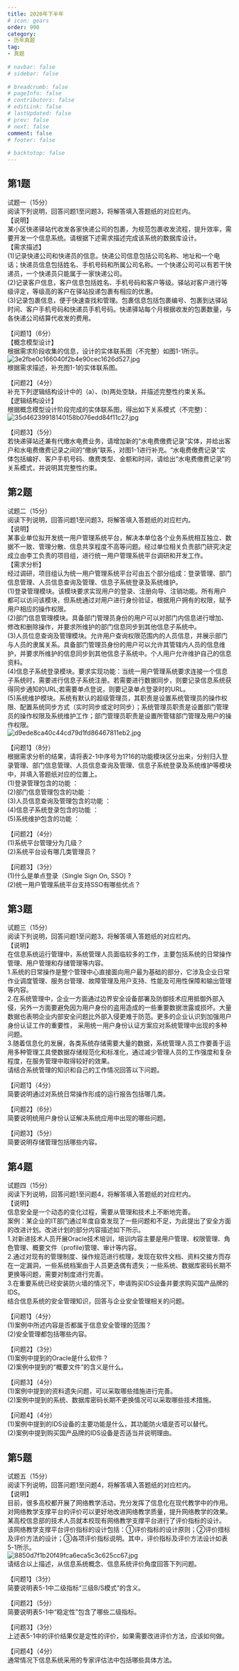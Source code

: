 ```yaml
---  
title: 2020年下半年  
# icon: gears  
order: 990  
category:  
- 历年真题  
tag:  
- 真题  
  
# navbar: false  
# sidebar: false  
  
# breadcrumb: false  
# pageInfo: false  
# contributors: false  
# editLink: false  
# lastUpdated: false  
# prev: false  
# next: false  
comment: false  
# footer: false  
  
# backtotop: false  
---  
```

## 第1题 ##

试题一（15分）  
阅读下列说明，回答问题1至问题3，将解答填入答题纸的对应栏内。  
【说明】  
某小区快递驿站代收发各家快递公司的包裹，为规范包裹收发流程，提升效率，需要开发一个信息系统。请根据下述需求描述完成该系统的数据库设计。  
【需求描述】  
(1)记录快递公司和快递员的信息。快递公司信息包括公司名称、地址和一个电话；快递员信息包括姓名、手机号码和所属公司名称。一个快递公司可以有若干快递员，一个快递员只能属于一家快递公司。  
(2)记录客户信息，客户信息包括姓名、手机号码和客户等级。驿站对客户进行等级评定，等级高的客户在驿站投递包裹有相应的优惠。  
(3)记录包裹信息，便于快速查找和管理。包裹信息包括包裹编号、包裹到达驿站时间、客户手机号码和快递员手机号码。快递驿站每个月根据收发的包裹数量，与各快递公司结算代收发的费用。  
  
【问题1】（6分）  
【概念模型设计】  
根据需求阶段收集的信息，设计的实体联系图（不完整）如图1-1所示。  
![3e2fbe0c166040f2b4e90cec1626d527.jpg][]  
根据需求描述，补充图1-1的实体联系图。  
  
【问题2】（4分）  
补充下列逻辑结构设计中的（a）、(b)两处空缺，并描述完整性约束关系。  
【逻辑结构设计】  
根据概念模型设计阶段完成的实体联系图，得出如下关系模式（不完整)：  
![35d46239918140158b076edd84f11c27.jpg][]  
  
【问题3】（5分）  
若快递驿站还兼有代缴水电费业务，请增加新的“水电费缴费记录”实体，并给出客户和水电费缴费记录之间的“缴纳”联系，对图1-1进行补充。“水电费缴费记录”实体包括编好、客户手机号码、缴费类型、金额和时间，请给出“水电费缴费记录”的关系模式，并说明其完整性约束。  


## 第2题 ##

试题二（15分）  
阅读下列说明，回答问题1至问题3，将解答填入答题纸的对应栏内。  
【说明】  
某事业单位拟开发统一用户管理系统平台，解决本单位各个业务系统相互独立、数据不一致、管理分散、信息共享程度不高等问题。经过单位相关负责部门研究决定成立由李工负责的项目组，进行统一用户管理系统平台调研和开发工作。  
【需求分析】  
经过调研，项目组认为统一用户管理系统平台可由五个部分组成：登录管理、部门信息管理、人员信息查询及管理、信息子系统登录及系统维护。  
(1)登录管理模块。该模块要求实现用户的登录、注册向导、注销功能。所有用户都可以访问该模块，但系统通过对用户进行身份验证，根据用户拥有的权限，赋予用户相应的操作权限。  
(2)部门信息管理模块。具备部门管理员身份的用户可以对部门内信息进行增加、修改和删除操作，并要求所维护的部门信息同步到其他信息子系统中。  
(3)人员位息查询及管理模块。允许用户查询权限范围内的人员信息，并展示部门与人员的隶属关系。具备部门管理员身份的用户可以允许其管辖内人员的信息维护，并要求所维护的信息同步到其他信息子系统中。个人用户允许维护自己的信息资料。  
(4)信息子系统登录模块。要求实现功能：当统一用户管理系统要求连接一个信息子系统时，需要进行信息子系统注册。若需要进行数据同步，则要记录信息系统获得同步通知的URL;若需要单点登说，则要记录单点登录时的URL。  
(5)系统维护模块。系统有默认的超级管理员，其职责是设置系统管理员的操作权限、配置系统同步方式（实时同步或定时同步）；系统管理员职责是设置部门管理员的操作权限及系统维护工作；部门管理员职责是设置所管辖部门管理及用户的操作权限。  
![d9ede8ca40c44cd79d1fd86467811eb2.jpg][]  
  
【问题1】（8分）  
根据需求分析的结果，请将表2-1中序号为1?16的功能模块区分出来，分别归入登录管理、部门信息管理、人员信息查询及管理、信息子系统登录及系统维护等模块中，并填入答题纸对应的位置上。  
(1)登录管理包含的功能 ：  
(2)部门信息管理包含的功能 ：  
(3)人员信息查询及管理包含的功能 ：  
(4)信息子系统登录包含的功能 ：  
(5)系统维护包含的功能 ：  
  
【问题2】（4分）  
(1)系统平台管理分为几级？  
(2)系统平台设有哪几类管理员？  
  
【问题3】（3分）  
(1)什么是单点登录（Single Sign On, SSO) ?  
(2)统一用户管理系统平台支持SSO有哪些优点？  


## 第3题 ##

试题三（15分）  
阅读下列说明，回答问题1至问题3，将解答填入答题纸的对应栏内。  
【说明】  
在信息系统运行管理中，系统管理人员面临较多的工作，主要包括系统的日常操作管理、用户管理和存储管理等内容。  
1.系统的日常操作是整个管理中心直接面向用户最为基础的部分，它涉及企业日常作业调度管理、服务台管理、故障管理及用户支持、性能及可用性保障和输出管理等内容。  
2.在系统管理中，企业一方面通过边界安全设备部署及防御技术应用抵御外部入侵，另外一方面要避免因为用户身份的盗用造成的一些重要数据泄露或损坏。大量数据也表明企业内部安全问题比外部入侵更难于防范。更多的企业认识到加强用户身份认证工作的重要性， 采用统一用户身份认证方案应对系统管理中出现的多种问题。  
3.随着信息化的发展，各类系统存储需要大量的数据，系统管理人员工作要善于运用多种管理工具使数据存储规范化和标准化，通过减少管理人员的工作强度和复杂程度，在服务管理中取得较好的效果。  
请结合系统管理的知识和自己的工作情况回答以下问题。  
  
【问题1】（4分）  
简要说明通过对系统日常操作形成的运行报告包括哪几类。  
  
【问题2】（6分）  
简要说明统用户身份认证解决系统应用中出现的哪些问题。  
  
【问题3】（5分）  
简要说明存储管理包括哪些内容。  


## 第4题 ##

试题四（15分）  
阅读下列说明，回答问题1至问题4，将解答填入答题纸的对应栏内。  
【说明】  
信息安全是一个动态的变化过程，需要从管理和技术上不断地完善。  
案例：某企业的IT部门通过年度自查发现了一些问题和不足，为此提出了安全方面的改进计划。改进计划的部分内容描述如下所示。  
1.对新进技术人员开展Oracle技术培训，培训内容主要是用户管理、权限管理、角色管理、概要文件（profile)管理、审计等内容。  
2.通过对现有的管理制度、操作规范进行梳理，发现在软件文档、资料交接方而存在一定漏洞，一些系统档案由于人员更迭偶有遗失；一些系统、数据库密码长期不更换等问题，需要对制度进行完善。  
3.在重要系统已经安装防火墙的情况下，申请购买IDS设备并要求购买国产品牌的 IDS。  
结合信息系统的安全管理知识，回答与企业安全管理相关的问题。  
  
【问题1】（4分）  
(1)案例中所述内容是否都属于信息安全管理的范围？  
(2)安全管理都包括哪些内容。  
  
【问题2】（3分）  
(1)案例中提到的Oracle是什么软件？  
(2)案例中提到的“概要文件”的含义是什么。  
  
【问题3】（4分）  
(1)案例中提到的资料遗失问题，可以采取哪些措施进行完善。  
(2)案例中提到的系统、数据库密码长期不更换情况可以采取哪些技术措施。  
  
【问题4】（4分）  
(1)案例中提到的IDS设备的主要功能是什么，其功能防火墙是否可以替代。  
(2)案例中提到购买国产品牌的IDS设备是否适当并说明理由。  


## 第5题 ##

试题五（15分）  
阅读下列说明，回答问题1至问题4，将解答填入答题纸的对应栏内。  
【说明】  
目前，很多高校都开展了网络教学活动，充分发挥了信息化在现代教学中的作用。对网络教学支撑平台的评价可以更好地改进网络教学质量，提升网络教学的效果。某高校信息部的技术人员就本校现有网络教学支撑平台进行了评价指标的设计。  
该网络教学支撑平台评价指标的设计包括：①评价指标的设计原则；②评价措标及评价方法的设计；③各项评价指标说明。其中，评价指标及评价方法设计如表5-1所示。  
![8850d7f1b20f49fca6eca5c3c625cc67.jpg][]  
请结合以上描述，从信息系统概念、信息系统评价角度回答下列问题。  
  
【问题1】（3分）  
简要说明表5-1中二级指标“三级B/S模式”的含义。  
  
【问题2】（5分）  
简要说明表5-1中“稳定性”包含了哪些二级指标。  
  
【问题3】（3分）  
上述表5-1中的评价结果仅是定性的评价，如果需要改进评价方法，应该如何做。  
  
【问题4】（4分）  
通常情况下信息系统采用的专家评估法中包括哪些具体方法。  



[3e2fbe0c166040f2b4e90cec1626d527.jpg]: https://www.xkxxkx.cn/file/exam/software/信息系统管理工程师/案例/第1题/3e2fbe0c166040f2b4e90cec1626d527.jpg
[35d46239918140158b076edd84f11c27.jpg]: https://www.xkxxkx.cn/file/exam/software/信息系统管理工程师/案例/第1题/35d46239918140158b076edd84f11c27.jpg
[d9ede8ca40c44cd79d1fd86467811eb2.jpg]: https://www.xkxxkx.cn/file/exam/software/信息系统管理工程师/案例/第2题/d9ede8ca40c44cd79d1fd86467811eb2.jpg
[8850d7f1b20f49fca6eca5c3c625cc67.jpg]: https://www.xkxxkx.cn/file/exam/software/信息系统管理工程师/案例/第5题/8850d7f1b20f49fca6eca5c3c625cc67.jpg
